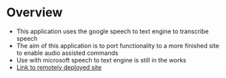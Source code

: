 # Overview

* This application uses the google speech to text engine to transcribe speech 
* The aim of this application is to port functionality to a more finished site to enable audio assisted commands 
* Use with microsoft speech to text engine is still in the works
* [Link to remotely deployed site](https://thawing-retreat-68019.herokuapp.com/)
